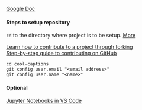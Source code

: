 [Google Doc](https://docs.google.com/document/d/1MhVsi7tR6hI2dCiAWltr7TYPIFluPz6PjkmNNClxi7M/edit)

#### Steps to setup repository

`cd` to the directory where project is to be setup. [More](https://git-scm.com/book/en/v2/Getting-Started-First-Time-Git-Setup)

[Learn how to contribute to a project through forking](https://guides.github.com/activities/forking/)<br />
[Step-by-step guide to contributing on GitHub](https://www.dataschool.io/how-to-contribute-on-github/)
```
cd cool-captions
git config user.email "<email address>"
git config user.name "<name>"
```

#### Optional

[Jupyter Notebooks in VS Code](https://code.visualstudio.com/docs/datascience/jupyter-notebooks)
